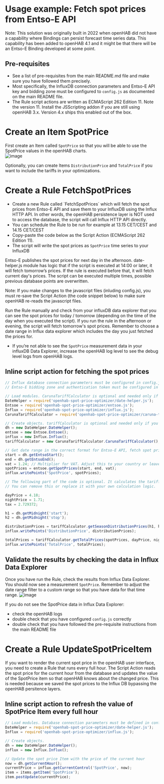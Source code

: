 # Usage example: Fetch spot prices from Entso-E API
Note: This solution was originally built in 2022 when openHAB did not have a capability where Bindings can persist forecast time series data. This capability has been added to openHAB 4.1 and it might be that there will be an Entso-E Binding developed at some point. 

## Pre-requisites
- See a list of pre-requisites from the main README.md file and make sure you have followed them precisely.
- Most specifically, the InfluxDB connection parameters and Entso-E API key and bidding zone must be configured to `config.js` as documented on the main README file.
- The Rule script actions are written as ECMAScript 262 Edition 11. Note the version 11. Install the JSScripting addon if you are still using openHAB 3.x. Version 4.x ships this enabled out of the box. 

# Create an Item SpotPrice
First create an Item called `SpotPrice` so that you will be able to use the SpotPrice values in the openHAB charts.  
![image](https://github.com/masipila/openhab-spot-price-optimizer/assets/20110757/60c176cf-c585-4df7-a963-9ad41ec2952c)

Optionally, you can create Items `DistributionPrice` and `TotalPrice` if you want to include the tariffs in your optimizations.

# Create a Rule FetchSpotPrices
- Create a new Rule called `FetchSpotPrices´ which will fetch the spot prices from Entso-E API and save them to your InfluxDB using the Influx HTTP API. In other words, the openHAB persistence layer is NOT used to access the database, the script will call Influx HTTP API directly.
- You can schedule the Rule to be run for example at 13.15 CET/CEST and 14.15 CET/CEST
- Copy-paste the code below as the Script Action (ECMAScript 262 Edition 11).
- The script will write the spot prices as `SpotPrice` time series to your InfluxDB
 
Entso-E publishes the spot prices for next day in the afternoon. date-helper.js module has logic that if the script is executed at 14:00 or later, it will fetch tomorrow’s prices. If the rule is executed before that, it will fetch current day's prices. The script can be executed multiple times, possible previous database points are overwritten.

Note: If you make changes to the javascript files (inluding config.js), you must re-save the Script Action (the code snippet below) to make sure openHAB re-reads the javascript files.

Run the Rule manually and check from your influxDB data explorer that you can see the spot prices for today / tomorrow (depending on the time of the day when you executed the script). If you run the rule in the afternoon or evening, the script will fetch tomorrow's spot prices. Remember to choose a date range in Influx data explorer which includes the day you just fetched the prices for.
- If you’re not able to see the `SpotPrice` measurement data in your influxDB Data Explorer, increase the openHAB log level to see the debug level logs from openHAB logs.

## Inline script action for fetching the spot prices

```Javascript
// Influx database connection parameters must be configured in config.js
// Entso-E bidding zone and authentication token must be configured in config.js

// Load modules. CarunaTariffCalculator is optional and needed only if you want to calculate Caruna tariff.
DateHelper = require('openhab-spot-price-optimizer/date-helper.js');
Entsoe = require('openhab-spot-price-optimizer/entsoe.js');
Influx = require('openhab-spot-price-optimizer/influx.js');
CarunaTariffCalculator = require('openhab-spot-price-optimizer/caruna-tariff-calculator.js'); 

// Create objects. tariffCalculator is optional and needed only if you want to calculate Caruna tariff.
dh = new DateHelper.DateHelper();
entsoe = new Entsoe.Entsoe();
influx = new Influx.Influx();
tariffCalculator = new CarunaTariffCalculator.CarunaTariffCalculator(); 

// Get date range in the correct format for Entso-E API, fetch spot prices and save them to influxDB as 'SpotPrice'
start = dh.getEntsoStart();
end = dh.getEntsoEnd();
vat = 1.24; // Multiplier for VAT. Adjust this to your country or leave as 1.0.
spotPrices = entsoe.getSpotPrices(start, end, vat);
influx.writePoints('SpotPrice', spotPrices);

// The following part of the code is optional. It calculates the tariff using Caruna Espoo Season Distribution prices.
// You can remove this or replace it with your own calculation logic. 

dayPrice = 4.18;
nightPrice = 1.71;
tax = 2.729372;

h1 = dh.getMidnight('start');
h2 = dh.getMidnight('stop');

distributionPrices = tariffCalculator.getSeasonDistributionPrices(h1, h2, dayPrice, nightPrice, tax);
influx.writePoints('DistributionPrice', distributionPrices);

totalPrices = tariffCalculator.getTotalPrices(spotPrices, dayPrice, nightPrice, tax);
influx.writePoints('TotalPrice', totalPrices);
```

## Validate the results by checking the data in Influx Data Explorer
Once you have run the Rule, check the results from Influx Data Explorer. You should now see a measurement `SpotPrice`. Remember to adjust the date range filter to a custom range so that you have data for that time range.
![image](https://github.com/masipila/openhab-spot-price-optimizer/assets/20110757/fd1e22cf-bb19-4316-a233-f8fd36a3610c)

If you do not see the SpotPrice data in Influx Data Explorer:
- check the openHAB logs
- double check that you have configured `config.js` correctly
- double check that you have followed the pre-requisite instructions from the main README file 

# Create a Rule UpdateSpotPriceItem
If you want to render the current spot price in the openHAB user interface, you need to create a Rule that runs every full hour. The Script Action reads the spot price for the current hour from the database and updates the value of the SpotPrice item so that openHAB knows about the changed price. This is needed because we saved the spot prices to the Influx DB bypassing the openHAB persitence layers.

## Inline script action to refresh the value of SpotPrice Item every full hour
```Javascript
// Load modules. Database connection parameters must be defined in config.js.
DateHelper = require('openhab-spot-price-optimizer/date-helper.js');
Influx = require('openhab-spot-price-optimizer/influx.js');

// Create objects.
dh = new DateHelper.DateHelper();
influx = new Influx.Influx();

// Update the spot price Item with the price of the current hour
now = dh.getCurrentHour();
currentPrice = influx.getCurrentControl('SpotPrice', now);
item = items.getItem('SpotPrice');
item.postUpdate(currentPrice);
```
